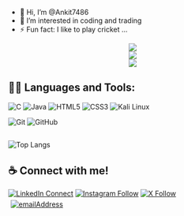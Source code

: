 - 👋 Hi, I’m @Ankit7486
- 👀 I’m interested in coding and trading
- ⚡ Fun fact: I like to play cricket ...

<!---
Ankit7486/Ankit7486 is a ✨ special ✨ repository because its `README.md` (this file) appears on your GitHub profile.
You can click the Preview link to take a look at your changes.
--->

<div align="center">
  <img src="http://github-profile-summary-cards.vercel.app/api/cards/profile-details?username=Ankit7486&theme=transparent" />
</div>

<div align="center">
  <img src="http://github-profile-summary-cards.vercel.app/api/cards/stats?username=Ankit7486&theme=transparent" />
</div>

<div align="center">
  <img src="https://komarev.com/ghpvc/?username=Ankit7486&label=Profile+Views&style=for-the-badge&color=grey" />
</div>

## 👨‍💻 Languages and Tools:

![C](https://img.shields.io/badge/-C-000000?style=flat&logo=c&logoColor=ffffff&labelColor=A8B9CC)
![Java](https://img.shields.io/badge/Java-000000?style=flat&logo=openjdk&logoColor=white&labelColor=ffffff)
![HTML5](https://img.shields.io/badge/-HTML5-000000?style=flat&logo=html5&logoColor=E34F26&labelColor=ffffff)
![CSS3](https://img.shields.io/badge/-CSS3-000000?style=flat&logo=css3&logoColor=1572B6&labelColor=ffffff)
![Kali Linux](https://img.shields.io/badge/-Kali%20Linux-000000?style=flat&logo=kalilinux&logoColor=557C94&labelColor=ffffff)

![Git](https://img.shields.io/badge/-Git-000000?style=flat&logo=git&logoColor=F05032&labelColor=ffffff)
![GitHub](https://img.shields.io/badge/-GitHub-000000?style=flat&logo=github&logoColor=000000&labelColor=ffffff)

## 
![Top Langs](https://github-readme-stats.vercel.app/api/top-langs/?username=Ankit7486&layout=compact) 


## ☕ Connect with me! 
[![LinkedIn Connect](https://img.shields.io/badge/%20-Connect-black?color=14171A&labelColor=212121&logo=linkedin&logoColor=ffffff)](https://www.linkedin.com/in/ankit-raj-4a26b932b/)
[![Instagram
Follow](https://img.shields.io/badge/%20-Follow-black?color=14171A&labelColor=1976d2&logo=instagram&logoColor=ffffff)](https://www.instagram.com/ankit.raj2508/)
[![X Follow](https://img.shields.io/badge/%20-Follow-black?color=14171A&labelColor=1976d2&logo=x&logoColor=ffffff)](https://x.com/AnkitRaj2508)
<br />
<a href="mailto:ankit2508raj@gmail.com">
  <img style="margin: 5px"
    src="https://img.shields.io/badge/%F0%9F%93%A7%20Email-ankit2508raj%40gmail.com-brightgreen"
    alt="emailAddress"
  />
</a>